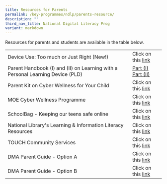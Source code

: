 ```yaml
---
title: Resources for Parents
permalink: /key-programmes/ndlp/parents-resource/
description: ""
third_nav_title: National Digital Literacy Prog
variant: markdown
---
```

Resources for parents and students are available in the table below.



|  |  | 
| -------- | -------- | 
| Device Use:  Too much or Just Right (New!)   | Click on this [link](/files/Keyprogrammes/pdlp-decviceuse_staysafeonline.pdf)   | 
| Parent Handbook (I) and (II) on Learning with a Personal Learning Device (PLD)     | [Part (I)](/files/Keyprogrammes/pdlp-Parent%20Handbook%20I%20on%20Learning%20with%20a%20PLD.pdf) <br> [Part (II)](/files/Keyprogrammes/pdlp-Parent%20Handbook%20II%20on%20Learning%20with%20a%20PLD.pdf)     | 
| Parent Kit on Cyber Wellness for Your Child     | Click on this [link](http://go.gov.sg/moe-cyber-wellness)      | 
| MOE Cyber Wellness Programme     | Click on this [link](https://www.moe.gov.sg/education-in-sg/our-programmes/cyber-wellness)     | 
| SchoolBag - Keeping our teens safe online     | Click on this [link](https://www.schoolbag.edu.sg/story/keeping-our-teens-safe-online)     | 
| National Library's Learning &amp; Information Literacy Resources     | Click on this [link](https://sure.nlb.gov.sg/resources/audience/teachers-and-students/secondary-level-cce)     | 
| TOUCH Community Services     | Click on this [link](https://www.help123.sg/)     |
|DMA Parent Guide - Option A|Click on this [link](/files/Keyprogrammes/DMA%20Parent%20Guide%20v2%20Option%20A%20Chrome%20OS.pdf)|
|DMA Parent Guide - Option B|Click on this [link](/files/Keyprogrammes/DMA%20Parent%20Guide%20v2%20Option%20B%20Chrome%20OS.pdf)|